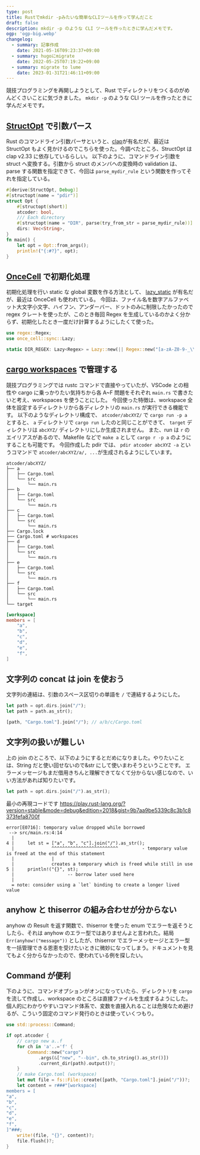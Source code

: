 ```yaml
---
type: post
title: Rustでmkdir -pみたいな簡単なCLIツールを作って学んだこと
draft: false
description: mkdir -p のような CLI ツールを作ったときに学んだメモです。
ogp: 'ogp-big.webp'
changelog:
  - summary: 記事作成
    date: 2021-05-16T09:23:37+09:00
  - summary: hugoにmigrate
    date: 2022-05-25T07:19:22+09:00
  - summary: migrate to lume
    date: 2023-01-31T21:46:11+09:00
---
```


競技プログラミングを再開しようとして、Rust でディレクトリをつくるのがめんどくさいことに気づきました。 `mkdir -p` のような CLI ツールを作ったときに学んだメモです。

## [StructOpt](https://github.com/TeXitoi/structopt) で引数パース

Rust のコマンドライン引数パーサというと、[clap](https://github.com/clap-rs/clap)が有名だが、最近は StructOpt もよく見かけるのでこちらを使った。今調べたところ、StructOpt は clap v2.33 に依存しているらしい。
以下のように、コマンドライン引数を struct へ変換する。引数から struct のメンバへの変換時の validation は、parse する関数を指定できて、今回は `parse_mydir_rule` という関数を作ってそれを指定している。

```rust:main.rs
#[derive(StructOpt, Debug)]
#[structopt(name = "pdir")]
struct Opt {
    #[structopt(short)]
    atcoder: bool,
    /// Each directory
    #[structopt(name = "DIR", parse(try_from_str = parse_mydir_rule))]
    dirs: Vec<String>,
}
fn main() {
    let opt = Opt::from_args();
    println!("{:#?}", opt);
}
```

## [OnceCell](https://github.com/matklad/once_cell) で初期化処理

初期化処理を行い static な global 変数を作る方法として、 [lazy_static](https://github.com/rust-lang-nursery/lazy-static.rs) が有名だが、最近は OnceCell も使われている。
今回は、ファイル名を数字アルファベット大文字小文字、ハイフン、アンダーバー、ドットのみに制限したかったので regex クレートを使ったが、このとき毎回 Regex を生成しているのかよく分からず、初期化したとき一度だけ計算するようにしたくて使った。

```rust:main.rs
use regex::Regex;
use once_cell::sync::Lazy;

static DIR_REGEX: Lazy<Regex> = Lazy::new(|| Regex::new("[a-zA-Z0-9-_\\.]+").unwrap());
```

## [cargo workspaces](https://doc.rust-jp.rs/book-ja/ch14-03-cargo-workspaces.html) で管理する

競技プログラミングでは rustc コマンドで直接やっていたが、VSCode との相性や cargo に乗っかりたい気持ちから各 A~F 問題をそれぞれ `main.rs` で書きたいと考え、workspaces を使うことにした。
今回使った特徴は、workspace 全体を設定するディレクトリから各ディレクトリの `main.rs` が実行できる機能です。
以下のようなディレクトリ構成で、 `atcoder/abcXYZ/` で `cargo run -p a` とすると、 `a` ディレクトリで `cargo run` したのと同じことができて、 `target` ディレクトリは `abcXYZ/` ディレクトリにしか生成されません。
また、run は `r` のエイリアスがあるので、Makefile などで `make a` として `cargo r -p a` のようにすることも可能です。
今回作成した pdir では、 `pdir atcoder abcXYZ -a` というコマンドで `atcoder/abcXYZ/a/, ...`が生成されるようにしています。

```shell
atcoder/abcXYZ/
├── a
│   ├── Cargo.toml
│   └── src
│       └── main.rs
├── b
│   ├── Cargo.toml
│   └── src
│       └── main.rs
├── c
│   ├── Cargo.toml
│   └── src
│       └── main.rs
├── Cargo.lock
├── Cargo.toml # workspaces
├── d
│   ├── Cargo.toml
│   └── src
│       └── main.rs
├── e
│   ├── Cargo.toml
│   └── src
│       └── main.rs
├── f
│   ├── Cargo.toml
│   └── src
│       └── main.rs
└── target
```

```toml:Cargo.toml
[workspace]
members = [
    "a",
    "b",
    "c",
    "d",
    "e",
    "f",
]
```

## 文字列の concat は join を使おう

文字列の連結は、引数のスペース区切りの単語を `/` で連結するようにした。

```rust
let path = opt.dirs.join("/");
let path = path.as_str();

[path, "Cargo.toml"].join("/"); // a/b/c/Cargo.toml
```

## 文字列の扱いが難しい

上の join のところで、以下のようにするとだめになりました。やりたいことは、String だと使い回せないので&str にして使いまわそうということです。
エラーメッセージもまだ借用きちんと理解できてなくて分からない感じなので、いい方法があれば知りたいです。

```rust
let path = opt.dirs.join("/").as_str();
```

最小の再現コードです
https://play.rust-lang.org/?version=stable&mode=debug&edition=2018&gist=9b7aa9be5339c8c3b1c8373fefa8700f

```text
error[E0716]: temporary value dropped while borrowed
 --> src/main.rs:4:14
  |
4 |     let st = ["a", "b", "c"].join("/").as_str();
  |              ^^^^^^^^^^^^^^^^^^^^^^^^^         - temporary value is freed at the end of this statement
  |              |
  |              creates a temporary which is freed while still in use
5 |     println!("{}", st);
  |                    -- borrow later used here
  |
  = note: consider using a `let` binding to create a longer lived value
```

## anyhow と thiserror の組み合わせが分からない

anyhow の Result を返す関数で、thiserror を使った enum でエラーを返そうとしたら、それは anyhow のエラー型ではありませんよと言われた。結局 `Err(anyhow!("message"))` としたが、thiserror でエラーメッセージとエラー型を一括管理できる恩恵を受けたいときに微妙になってしまう。ドキュメントを見てもよく分からなかったので、使われている例を探したい。

## Command が便利

下のように、コマンドオプションがオンになっていたら、ディレクトリを `cargo` を流して作成し、workspace のところは直接ファイルを生成するようにした。個人的にわかりやすいコマンド体系で、変数を直接入れることは危険なため避けるが、こういう固定のコマンド発行のときは使っていくつもり。

```rust:main.rs
use std::process::Command;

if opt.atcoder {
    // cargo new a..f
    for ch in 'a'..='f' {
        Command::new("cargo")
            .args(&["new", "--bin", ch.to_string().as_str()])
            .current_dir(path).output()?;
    }
    // make Cargo.toml (workspace)
    let mut file = fs::File::create([path, "Cargo.toml"].join("/"))?;
    let content = r###"[workspace]
members = [
"a",
"b",
"c",
"d",
"e",
"f",
]"###;
    write!(file, "{}", content)?;
    file.flush()?;
}
```
